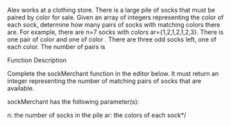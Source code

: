  Alex works at a clothing store. There is a large pile of socks that must be paired by color for sale. Given an array of integers representing the color of each sock, determine how many pairs of socks with matching colors there are. For example, there are n=7 socks with colors ar={1,2,1,2,1,2,3}. There is one pair of color and one of color . There are three odd socks left, one of each color. The number of pairs is

Function Description

Complete the sockMerchant function in the editor below. It must return an integer representing the number of matching pairs of socks that are available.

sockMerchant has the following parameter(s):

n: the number of socks in the pile
ar: the colors of each sock*/
